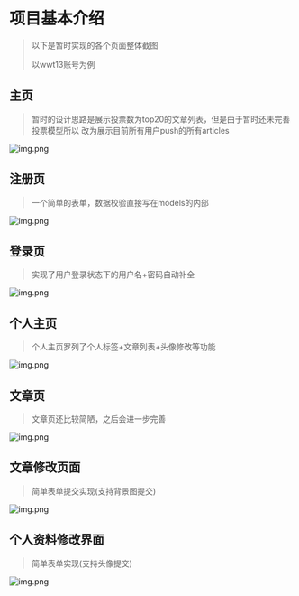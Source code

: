 # 项目基本介绍

> 以下是暂时实现的各个页面整体截图
> 
> 以wwt13账号为例



## 主页

> 暂时的设计思路是展示投票数为top20的文章列表，但是由于暂时还未完善投票模型所以
> 改为展示目前所有用户push的所有articles
>
![img.png](./README_IMAGES/home.png)

## 注册页

> 一个简单的表单，数据校验直接写在models的内部
> 
![img.png](./README_IMAGES/register.png)

## 登录页

> 实现了用户登录状态下的用户名+密码自动补全
> 
![img.png](./README_IMAGES/login.png)

## 个人主页

> 个人主页罗列了个人标签+文章列表+头像修改等功能
> 
![img.png](./README_IMAGES/profile.png)

## 文章页

> 文章页还比较简陋，之后会进一步完善
> 
![img.png](./README_IMAGES/article.png)

## 文章修改页面

> 简单表单提交实现(支持背景图提交)
> 
![img.png](./README_IMAGES/editarticle.png)

## 个人资料修改界面

> 简单表单实现(支持头像提交)
> 
![img.png](./README_IMAGES/editprofile.png)